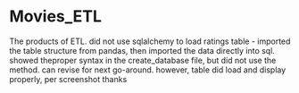 # Movies_ETL
The products of ETL.  did not use sqlalchemy to load ratings table - imported the table structure from pandas, then imported the data directly into sql.  showed theproper syntax in the create_database file, but did not use the method.  can revise for next go-around.  however, table did load and display properly, per screenshot thanks
